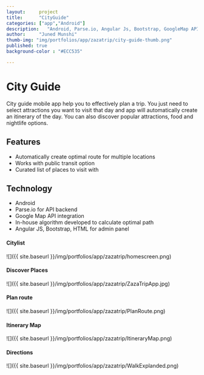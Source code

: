 ```yaml
---
layout:     project
title:      "CityGuide"
categories: ["app","Android"]
description:   "Android, Parse.io, Angular Js, Bootstrap, GoogleMap API"
author:     "Juned Munshi"
thumb-img: "img/portfolios/app/zazatrip/city-guide-thumb.png"
published: true
background-color : "#ECC535"

---
```

# City Guide
City guide mobile app help you to effectively plan a trip. You just need to select attractions you want to visit that day and app will automatically create an itinerary of the day. You can also discover popular attractions, food and nightlife options.  

## Features
* Automatically create optimal route for multiple locations
* Works with public transit option
* Curated list of places to visit with

## Technology
* Android 
* Parse.io for API backend
* Google Map API integration
* In-house algorithm developed to calculate optimal path
* Angular JS, Bootstrap, HTML for admin panel

#### Citylist
![]({{ site.baseurl }}/img/portfolios/app/zazatrip/homescreen.png)

#### Discover Places
![]({{ site.baseurl }}/img/portfolios/app/zazatrip/ZazaTripApp.jpg)

#### Plan route
![]({{ site.baseurl }}/img/portfolios/app/zazatrip/PlanRoute.png)

#### Itinerary Map
![]({{ site.baseurl }}/img/portfolios/app/zazatrip/ItineraryMap.png)

#### Directions
![]({{ site.baseurl }}/img/portfolios/app/zazatrip/WalkExplanded.png)
